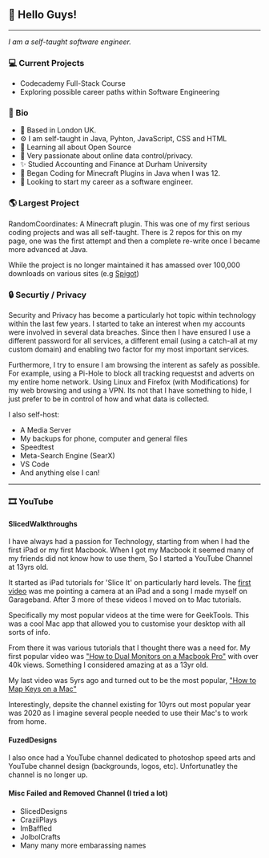 ## 👋 Hello Guys! 
---
*I am a self-taught software engineer.* 

### 💻 Current Projects
* Codecademy Full-Stack Course
* Exploring possible career paths within Software Engineering

### 👨 Bio
* 🏢 Based in London UK.
* ⚙️ I am self-taught in Java, Pyhton, JavaScript, CSS and HTML
* 🌱 Learning all about Open Source
* 💬 Very passionate about online data control/privacy.
* ✨ Studied Accounting and Finance at Durham University
* 🏢 Began Coding for Minecraft Plugins in Java when I was 12.
* 🌱 Looking to start my career as a software engineer.

### 🌎 Largest Project
RandomCoordinates: A Minecraft plugin. This was one of my first serious coding projects and was all self-taught. There is 2 repos for this on my page, one was the first attempt and then a complete re-write once I became more advanced at Java.

While the project is no longer maintained it has amassed over 100,000 downloads on various sites (e.g [Spigot](https://www.spigotmc.org/resources/randomcoords-rtp-advanced-random-teleporter.1680/))

### 🔒 Securtiy / Privacy
Security and Privacy has become a particularly hot topic within technology within the last few years. I started to take an interest when my accounts were involved in several data breaches. Since then I have ensured I use a different password for all services, a different email (using a catch-all at my custom domain) and enabling two factor for my most important services.

Furthermore, I try to ensure I am browsing the interent as safely as possible. For example, using a Pi-Hole to block all tracking requestst and adverts on my entire home network. Using Linux and Firefox (with Modifications) for my web browsing and using a VPN. Its not that I have something to hide, I just prefer to be in control of how and what data is collected.

I also self-host:
* A Media Server
* My backups for phone, computer and general files
* Speedtest
* Meta-Search Engine (SearX)
* VS Code
* And anything else I can!


---
### 🎞️ YouTube
#### SlicedWalkthroughs
I have always had a passion for Technology, starting from when I had the first iPad or my first Macbook. When I got my Macbook it seemed many of my friends did not know how to use them, So I started a YouTube Channel at 13yrs old. 

It started as iPad tutorials for 'Slice It' on particularly hard levels. The [first video](https://www.youtube.com/watch?v=n5dW-kQ5n84) was me pointing a camera at an iPad and a song I made myself on Garageband. After 3 more of these videos I moved on to Mac tutorials.

Specifically my most popular videos at the time were for GeekTools. This was a cool Mac app that allowed you to customise your desktop with all sorts of info.

From there it was various tutorials that I thought there was a need for. My first popular video was ["How to Dual Monitors on a Macbook Pro"](https://www.youtube.com/watch?v=xvtYatV7PKk) with over 40k views. Something I considered amazing at as a 13yr old.

My last video was 5yrs ago and turned out to be the most popular, ["How to Map Keys on a Mac"](https://www.youtube.com/watch?v=ky6zzzAkqHc)

Interestingly, depsite the channel existing for 10yrs out most popular year was 2020 as I imagine several people needed to use their Mac's to work from home.

#### FuzedDesigns
I also once had a YouTube channel dedicated to photoshop speed arts and YouTube channel design (backgrounds, logos, etc). Unfortunatley the channel is no longer up.

#### Misc Failed and Removed Channel (I tried a lot)
* SlicedDesigns
* CraziiPlays
* ImBaffled
* JolbolCrafts
* Many many more embarassing names
